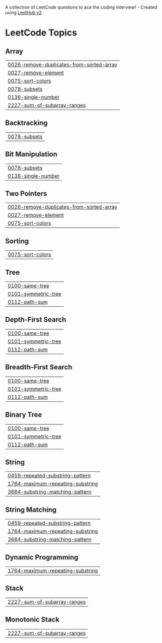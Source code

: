 A collection of LeetCode questions to ace the coding interview! - Created using [LeetHub v2](https://github.com/arunbhardwaj/LeetHub-2.0)
<!---LeetCode Topics Start-->
# LeetCode Topics
## Array
|  |
| ------- |
| [0026-remove-duplicates-from-sorted-array](https://github.com/Omprakasht121/Leetcode-Solutions/tree/master/0026-remove-duplicates-from-sorted-array) |
| [0027-remove-element](https://github.com/Omprakasht121/Leetcode-Solutions/tree/master/0027-remove-element) |
| [0075-sort-colors](https://github.com/Omprakasht121/Leetcode-Solutions/tree/master/0075-sort-colors) |
| [0078-subsets](https://github.com/Omprakasht121/Leetcode-Solutions/tree/master/0078-subsets) |
| [0136-single-number](https://github.com/Omprakasht121/Leetcode-Solutions/tree/master/0136-single-number) |
| [2227-sum-of-subarray-ranges](https://github.com/Omprakasht121/Leetcode-Solutions/tree/master/2227-sum-of-subarray-ranges) |
## Backtracking
|  |
| ------- |
| [0078-subsets](https://github.com/Omprakasht121/Leetcode-Solutions/tree/master/0078-subsets) |
## Bit Manipulation
|  |
| ------- |
| [0078-subsets](https://github.com/Omprakasht121/Leetcode-Solutions/tree/master/0078-subsets) |
| [0136-single-number](https://github.com/Omprakasht121/Leetcode-Solutions/tree/master/0136-single-number) |
## Two Pointers
|  |
| ------- |
| [0026-remove-duplicates-from-sorted-array](https://github.com/Omprakasht121/Leetcode-Solutions/tree/master/0026-remove-duplicates-from-sorted-array) |
| [0027-remove-element](https://github.com/Omprakasht121/Leetcode-Solutions/tree/master/0027-remove-element) |
| [0075-sort-colors](https://github.com/Omprakasht121/Leetcode-Solutions/tree/master/0075-sort-colors) |
## Sorting
|  |
| ------- |
| [0075-sort-colors](https://github.com/Omprakasht121/Leetcode-Solutions/tree/master/0075-sort-colors) |
## Tree
|  |
| ------- |
| [0100-same-tree](https://github.com/Omprakasht121/Leetcode-Solutions/tree/master/0100-same-tree) |
| [0101-symmetric-tree](https://github.com/Omprakasht121/Leetcode-Solutions/tree/master/0101-symmetric-tree) |
| [0112-path-sum](https://github.com/Omprakasht121/Leetcode-Solutions/tree/master/0112-path-sum) |
## Depth-First Search
|  |
| ------- |
| [0100-same-tree](https://github.com/Omprakasht121/Leetcode-Solutions/tree/master/0100-same-tree) |
| [0101-symmetric-tree](https://github.com/Omprakasht121/Leetcode-Solutions/tree/master/0101-symmetric-tree) |
| [0112-path-sum](https://github.com/Omprakasht121/Leetcode-Solutions/tree/master/0112-path-sum) |
## Breadth-First Search
|  |
| ------- |
| [0100-same-tree](https://github.com/Omprakasht121/Leetcode-Solutions/tree/master/0100-same-tree) |
| [0101-symmetric-tree](https://github.com/Omprakasht121/Leetcode-Solutions/tree/master/0101-symmetric-tree) |
| [0112-path-sum](https://github.com/Omprakasht121/Leetcode-Solutions/tree/master/0112-path-sum) |
## Binary Tree
|  |
| ------- |
| [0100-same-tree](https://github.com/Omprakasht121/Leetcode-Solutions/tree/master/0100-same-tree) |
| [0101-symmetric-tree](https://github.com/Omprakasht121/Leetcode-Solutions/tree/master/0101-symmetric-tree) |
| [0112-path-sum](https://github.com/Omprakasht121/Leetcode-Solutions/tree/master/0112-path-sum) |
## String
|  |
| ------- |
| [0459-repeated-substring-pattern](https://github.com/Omprakasht121/Leetcode-Solutions/tree/master/0459-repeated-substring-pattern) |
| [1764-maximum-repeating-substring](https://github.com/Omprakasht121/Leetcode-Solutions/tree/master/1764-maximum-repeating-substring) |
| [3684-substring-matching-pattern](https://github.com/Omprakasht121/Leetcode-Solutions/tree/master/3684-substring-matching-pattern) |
## String Matching
|  |
| ------- |
| [0459-repeated-substring-pattern](https://github.com/Omprakasht121/Leetcode-Solutions/tree/master/0459-repeated-substring-pattern) |
| [1764-maximum-repeating-substring](https://github.com/Omprakasht121/Leetcode-Solutions/tree/master/1764-maximum-repeating-substring) |
| [3684-substring-matching-pattern](https://github.com/Omprakasht121/Leetcode-Solutions/tree/master/3684-substring-matching-pattern) |
## Dynamic Programming
|  |
| ------- |
| [1764-maximum-repeating-substring](https://github.com/Omprakasht121/Leetcode-Solutions/tree/master/1764-maximum-repeating-substring) |
## Stack
|  |
| ------- |
| [2227-sum-of-subarray-ranges](https://github.com/Omprakasht121/Leetcode-Solutions/tree/master/2227-sum-of-subarray-ranges) |
## Monotonic Stack
|  |
| ------- |
| [2227-sum-of-subarray-ranges](https://github.com/Omprakasht121/Leetcode-Solutions/tree/master/2227-sum-of-subarray-ranges) |
<!---LeetCode Topics End-->